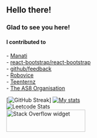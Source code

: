 
<h2>Hello there!</h2>
<h3>Glad to see you here!</h3>

<h4>I contributed to</h4>
- <a href="https://github.com/Manati-care">Manati</a><br>
- <a href="https://github.com/react-bootstrap/react-bootstrap">react-bootstrap/react-bootstrap</a><br>
- <a href="https://github.com/github/feedback">github/feedback</a><br>
- <a href="https://github.com/robovice/">Robovice</a><br>
- <a href="https://github.com/teenternz/">Teenternz</a><br>
- <a href="https://github.com/The-AS8-organization">The AS8 Organisation</a>

[![GitHub Streak](https://streak-stats.demolab.com?user=tejasness&theme=dark)]
[![My stats](https://github-readme-stats.vercel.app/api?username=tejasness&theme=dark)](https://github.com/anuraghazra/github-readme-stats)
<br>
![Leetcode Stats](https://leetcard.jacoblin.cool/tejasness)
<br>
<a href="https://stackoverflow.com/users/9195136/tejas-chaudhari"><img src="https://stackoverflow.com/users/flair/9195136.png?theme=dark" width="208" height="58" alt="Stack Overflow widget" title="Stack Overflow widget"></a>
